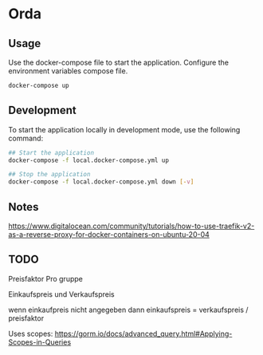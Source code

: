 # Orda

## Usage

Use the docker-compose file to start the application.
Configure the environment variables compose file.

```bash
docker-compose up
```

## Development

To start the application locally in development mode, use the following command:

```bash
## Start the application
docker-compose -f local.docker-compose.yml up

## Stop the application
docker-compose -f local.docker-compose.yml down [-v]

```

## Notes

https://www.digitalocean.com/community/tutorials/how-to-use-traefik-v2-as-a-reverse-proxy-for-docker-containers-on-ubuntu-20-04

## TODO

Preisfaktor Pro gruppe

Einkaufspreis und Verkaufspreis

wenn einkaufpreis nicht angegeben dann einkaufspreis = verkaufspreis / preisfaktor

Uses scopes: https://gorm.io/docs/advanced_query.html#Applying-Scopes-in-Queries
